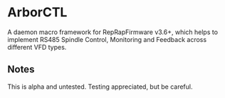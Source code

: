 # ArborCTL

A daemon macro framework for RepRapFirmware v3.6+, which helps to implement RS485 Spindle Control, Monitoring and Feedback across different VFD types.


## Notes

This is alpha and untested. Testing appreciated, but be careful.
